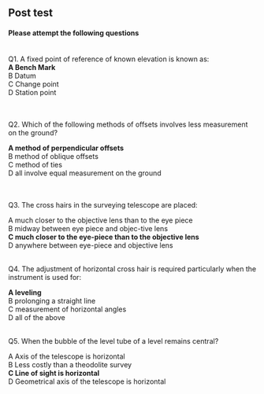 ## Post test
#### Please attempt the following questions

<br>
Q1. A fixed point of reference of known elevation is known as:<br>
<b>A   Bench Mark</b><br>
B   Datum<br>
C   Change point<br>
D   Station point<br>
<br><br>

Q2. Which of the following methods of offsets involves less measurement
on the ground?<br>

<b>A   method of perpendicular offsets</b><br>
B   method of oblique offsets<br>
C    method of ties<br>
D   all involve equal measurement on the ground<br>
<br><br>

Q3. The cross hairs in the surveying telescope are placed:<br>

A    much closer to the objective lens than to the eye piece<br>
B   midway between eye piece and objec-tive lens<br>
<b>C   much closer to the eye-piece than to the objective lens</b><br>
D   anywhere between eye-piece and objective lens<br><br>


Q4.  The adjustment of horizontal cross hair is required particularly
when the instrument is used for:<br>

<b>A    leveling</b><br>
B   prolonging a straight line<br>
C    measurement of horizontal angles<br>
D   all of the above<br><br>


Q5. When the bubble of the level tube of a level remains central?<br>

A   Axis of the telescope is horizontal<br>
B   Less costly than a theodolite survey<br>
<b>C   Line of sight is horizontal</b><br>
D   Geometrical axis of the telescope is horizontal<br>
<br>



